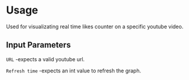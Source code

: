 # Usage

Used for visualizating real time likes counter on a specific youtube video.

## Input Parameters

`URL`
-expects a valid youtube url.

`Refresh time`
-expects an int value to refresh the graph.
